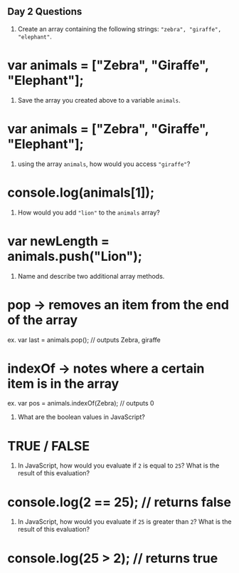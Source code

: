 ## Day 2 Questions

1. Create an array containing the following strings: `"zebra", "giraffe", "elephant"`.

# var animals = ["Zebra", "Giraffe", "Elephant"];

1. Save the array you created above to a variable `animals`.

# var animals = ["Zebra", "Giraffe", "Elephant"];

1. using the array `animals`, how would you access `"giraffe"`?

# console.log(animals[1]);

1. How would you add `"lion"` to the `animals` array?

# var newLength = animals.push("Lion");

1. Name and describe two additional array methods.

# pop -> removes an item from the end of the array
ex. var last = animals.pop(); // outputs Zebra, giraffe

# indexOf -> notes where a certain item is in the array
ex. var pos = animals.indexOf(Zebra); // outputs 0

1. What are the boolean values in JavaScript?

# TRUE / FALSE

1. In JavaScript, how would you evaluate if `2` is equal to `25`? What is the result of this evaluation?

# console.log(2 == 25); // returns false

1. In JavaScript, how would you evaluate if `25` is greater than `2`? What is the result of this evaluation?

# console.log(25 > 2); // returns true
